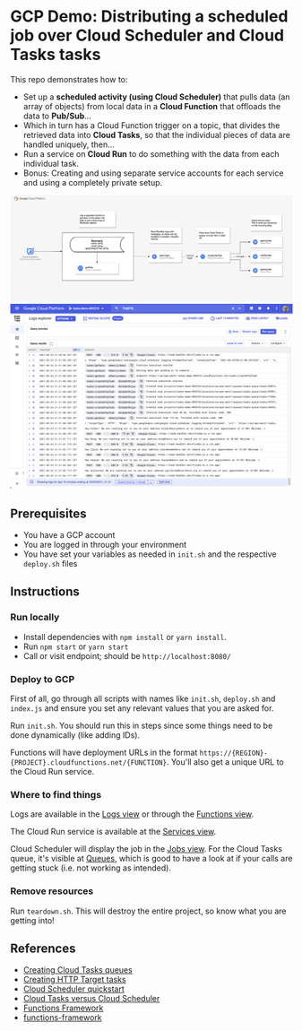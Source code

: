 # GCP Demo: Distributing a scheduled job over Cloud Scheduler and Cloud Tasks tasks

This repo demonstrates how to:

- Set up a **scheduled activity (using Cloud Scheduler)** that pulls data (an array of objects) from local data in a **Cloud Function** that offloads the data to **Pub/Sub**...
- Which in turn has a Cloud Function trigger on a topic, that divides the retrieved data into **Cloud Tasks**, so that the individual pieces of data are handled uniquely, then...
- Run a service on **Cloud Run** to do something with the data from each individual task.
- Bonus: Creating and using separate service accounts for each service and using a completely private setup.

![GCP architecture map](docs/gcp.png)
![GCP logging output](docs/logging.png)

## Prerequisites

- You have a GCP account
- You are logged in through your environment
- You have set your variables as needed in `init.sh` and the respective `deploy.sh` files

## Instructions

### Run locally

- Install dependencies with `npm install` or `yarn install`.
- Run `npm start` or `yarn start`
- Call or visit endpoint; should be `http://localhost:8080/`

### Deploy to GCP

First of all, go through all scripts with names like `init.sh`, `deploy.sh` and `index.js` and ensure you set any relevant values that you are asked for.

Run `init.sh`. You should run this in steps since some things need to be done dynamically (like adding IDs).

Functions will have deployment URLs in the format `https://{REGION}-{PROJECT}.cloudfunctions.net/{FUNCTION}`. You'll also get a unique URL to the Cloud Run service.

### Where to find things

Logs are available in the [Logs view](https://console.cloud.google.com/logs/query) or through the [Functions view](https://console.cloud.google.com/functions/list).

The Cloud Run service is available at the [Services view](https://console.cloud.google.com/run).

Cloud Scheduler will display the job in the [Jobs view](https://console.cloud.google.com/cloudscheduler). For the Cloud Tasks queue, it's visible at [Queues](https://console.cloud.google.com/cloudtasks), which is good to have a look at if your calls are getting stuck (i.e. not working as intended).

### Remove resources

Run `teardown.sh`. This will destroy the entire project, so know what you are getting into!

## References

- [Creating Cloud Tasks queues](https://cloud.google.com/tasks/docs/creating-queues)
- [Creating HTTP Target tasks](https://cloud.google.com/tasks/docs/creating-http-target-tasks)
- [Cloud Scheduler quickstart](https://cloud.google.com/scheduler/docs/quickstart)
- [Cloud Tasks versus Cloud Scheduler](https://cloud.google.com/tasks/docs/comp-tasks-sched)
- [Functions Framework](https://cloud.google.com/functions/docs/functions-framework)
- [functions-framework](https://github.com/GoogleCloudPlatform/functions-framework)
